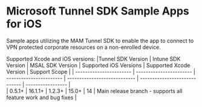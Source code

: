 # Microsoft Tunnel SDK Sample Apps for iOS 

Sample apps utilizing the MAM Tunnel SDK to enable the app to connect to VPN protected corporate resources on a non-enrolled device.

Supported Xcode and iOS versions:
|Tunnel SDK Version | Intune SDK Version  | MSAL SDK Version  | Supported iOS Versions  | Supported Xcode Version | Support Scope |
| ----------------------- | ----------------------- | ----------------------- | ---------------------------- | -----------------------------  | ----------------- |                         
| 0.5.1+                     | 16.1.1+                     | 1.2.3+              | 15.0+                               | 14                                       | Main release branch - supports all feature work and bug fixes |
